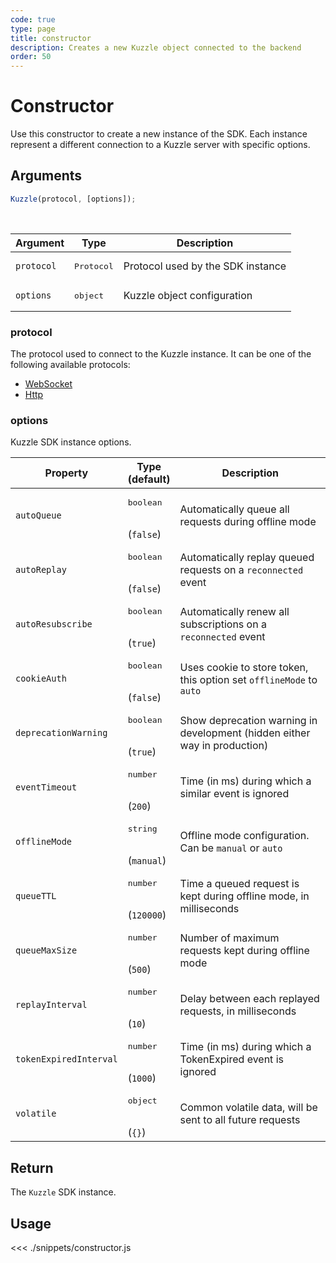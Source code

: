 ```yaml
---
code: true
type: page
title: constructor
description: Creates a new Kuzzle object connected to the backend
order: 50
---
```


# Constructor

Use this constructor to create a new instance of the SDK.
Each instance represent a different connection to a Kuzzle server with specific options.

## Arguments

```js
Kuzzle(protocol, [options]);
```

<br/>

| Argument   | Type                | Description                       |
| ---------- | ------------------- | --------------------------------- |
| `protocol` | <pre>Protocol</pre> | Protocol used by the SDK instance |
| `options`  | <pre>object</pre>   | Kuzzle object configuration       |

### protocol

The protocol used to connect to the Kuzzle instance.
It can be one of the following available protocols:

- [WebSocket](/sdk/js/7/protocols/websocket)
- [Http](/sdk/js/7/protocols/http)

### options

Kuzzle SDK instance options.

| Property               | Type<br/>(default)               | Description                                                               |
| ---------------------- | -------------------------------- | ------------------------------------------------------------------------- |
| `autoQueue`            | <pre>boolean</pre><br/>(`false`) | Automatically queue all requests during offline mode                      |
| `autoReplay`           | <pre>boolean</pre><br/>(`false`) | Automatically replay queued requests on a `reconnected` event             |
| `autoResubscribe`      | <pre>boolean</pre><br/>(`true`)  | Automatically renew all subscriptions on a `reconnected` event            |
| `cookieAuth`           | <pre>boolean</pre><br/>(`false`) | Uses cookie to store token, this option set `offlineMode` to `auto`       |
| `deprecationWarning`   | <pre>boolean</pre><br />(`true`) | Show deprecation warning in development (hidden either way in production) |
| `eventTimeout`         | <pre>number</pre><br/>(`200`)    | Time (in ms) during which a similar event is ignored                      |
| `offlineMode`          | <pre>string</pre><br/>(`manual`) | Offline mode configuration. Can be `manual` or `auto`                     |
| `queueTTL`             | <pre>number</pre><br/>(`120000`) | Time a queued request is kept during offline mode, in milliseconds        |
| `queueMaxSize`         | <pre>number</pre><br/>(`500`)    | Number of maximum requests kept during offline mode                       |
| `replayInterval`       | <pre>number</pre><br/>(`10`)     | Delay between each replayed requests, in milliseconds                     |
| `tokenExpiredInterval` | <pre>number</pre><br/>(`1000`)   | Time (in ms) during which a TokenExpired event is ignored                 |
| `volatile`             | <pre>object</pre><br/>(`{}`)     | Common volatile data, will be sent to all future requests                 |

## Return

The `Kuzzle` SDK instance.

## Usage

<<< ./snippets/constructor.js
